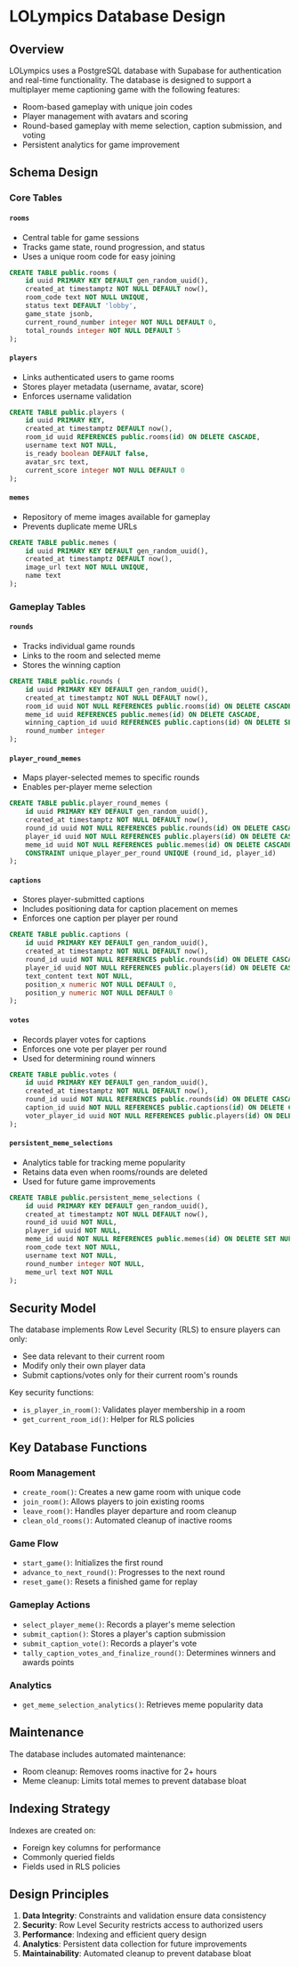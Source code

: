 # LOLympics Database Design

## Overview

LOLympics uses a PostgreSQL database with Supabase for authentication and real-time functionality. The database is designed to support a multiplayer meme captioning game with the following features:

- Room-based gameplay with unique join codes
- Player management with avatars and scoring
- Round-based gameplay with meme selection, caption submission, and voting
- Persistent analytics for game improvement

## Schema Design

### Core Tables

#### `rooms`
- Central table for game sessions
- Tracks game state, round progression, and status
- Uses a unique room code for easy joining

```sql
CREATE TABLE public.rooms (
    id uuid PRIMARY KEY DEFAULT gen_random_uuid(),
    created_at timestamptz NOT NULL DEFAULT now(),
    room_code text NOT NULL UNIQUE,
    status text DEFAULT 'lobby',
    game_state jsonb,
    current_round_number integer NOT NULL DEFAULT 0,
    total_rounds integer NOT NULL DEFAULT 5
);
```

#### `players`
- Links authenticated users to game rooms
- Stores player metadata (username, avatar, score)
- Enforces username validation

```sql
CREATE TABLE public.players (
    id uuid PRIMARY KEY,
    created_at timestamptz DEFAULT now(),
    room_id uuid REFERENCES public.rooms(id) ON DELETE CASCADE,
    username text NOT NULL,
    is_ready boolean DEFAULT false,
    avatar_src text,
    current_score integer NOT NULL DEFAULT 0
);
```

#### `memes`
- Repository of meme images available for gameplay
- Prevents duplicate meme URLs

```sql
CREATE TABLE public.memes (
    id uuid PRIMARY KEY DEFAULT gen_random_uuid(),
    created_at timestamptz DEFAULT now(),
    image_url text NOT NULL UNIQUE,
    name text
);
```

### Gameplay Tables

#### `rounds`
- Tracks individual game rounds
- Links to the room and selected meme
- Stores the winning caption

```sql
CREATE TABLE public.rounds (
    id uuid PRIMARY KEY DEFAULT gen_random_uuid(),
    created_at timestamptz NOT NULL DEFAULT now(),
    room_id uuid NOT NULL REFERENCES public.rooms(id) ON DELETE CASCADE,
    meme_id uuid REFERENCES public.memes(id) ON DELETE CASCADE,
    winning_caption_id uuid REFERENCES public.captions(id) ON DELETE SET NULL,
    round_number integer
);
```

#### `player_round_memes`
- Maps player-selected memes to specific rounds
- Enables per-player meme selection

```sql
CREATE TABLE public.player_round_memes (
    id uuid PRIMARY KEY DEFAULT gen_random_uuid(),
    created_at timestamptz NOT NULL DEFAULT now(),
    round_id uuid NOT NULL REFERENCES public.rounds(id) ON DELETE CASCADE,
    player_id uuid NOT NULL REFERENCES public.players(id) ON DELETE CASCADE,
    meme_id uuid NOT NULL REFERENCES public.memes(id) ON DELETE CASCADE,
    CONSTRAINT unique_player_per_round UNIQUE (round_id, player_id)
);
```

#### `captions`
- Stores player-submitted captions
- Includes positioning data for caption placement on memes
- Enforces one caption per player per round

```sql
CREATE TABLE public.captions (
    id uuid PRIMARY KEY DEFAULT gen_random_uuid(),
    created_at timestamptz NOT NULL DEFAULT now(),
    round_id uuid NOT NULL REFERENCES public.rounds(id) ON DELETE CASCADE,
    player_id uuid NOT NULL REFERENCES public.players(id) ON DELETE CASCADE,
    text_content text NOT NULL,
    position_x numeric NOT NULL DEFAULT 0,
    position_y numeric NOT NULL DEFAULT 0
);
```

#### `votes`
- Records player votes for captions
- Enforces one vote per player per round
- Used for determining round winners

```sql
CREATE TABLE public.votes (
    id uuid PRIMARY KEY DEFAULT gen_random_uuid(),
    created_at timestamptz NOT NULL DEFAULT now(),
    round_id uuid NOT NULL REFERENCES public.rounds(id) ON DELETE CASCADE,
    caption_id uuid NOT NULL REFERENCES public.captions(id) ON DELETE CASCADE,
    voter_player_id uuid NOT NULL REFERENCES public.players(id) ON DELETE CASCADE
);
```

#### `persistent_meme_selections`
- Analytics table for tracking meme popularity
- Retains data even when rooms/rounds are deleted
- Used for future game improvements

```sql
CREATE TABLE public.persistent_meme_selections (
    id uuid PRIMARY KEY DEFAULT gen_random_uuid(),
    created_at timestamptz NOT NULL DEFAULT now(),
    round_id uuid NOT NULL,
    player_id uuid NOT NULL,
    meme_id uuid NOT NULL REFERENCES public.memes(id) ON DELETE SET NULL,
    room_code text NOT NULL,
    username text NOT NULL,
    round_number integer NOT NULL,
    meme_url text NOT NULL
);
```

## Security Model

The database implements Row Level Security (RLS) to ensure players can only:
- See data relevant to their current room
- Modify only their own player data
- Submit captions/votes only for their current room's rounds

Key security functions:
- `is_player_in_room()`: Validates player membership in a room
- `get_current_room_id()`: Helper for RLS policies

## Key Database Functions

### Room Management
- `create_room()`: Creates a new game room with unique code
- `join_room()`: Allows players to join existing rooms
- `leave_room()`: Handles player departure and room cleanup
- `clean_old_rooms()`: Automated cleanup of inactive rooms

### Game Flow
- `start_game()`: Initializes the first round
- `advance_to_next_round()`: Progresses to the next round
- `reset_game()`: Resets a finished game for replay

### Gameplay Actions
- `select_player_meme()`: Records a player's meme selection
- `submit_caption()`: Stores a player's caption submission
- `submit_caption_vote()`: Records a player's vote
- `tally_caption_votes_and_finalize_round()`: Determines winners and awards points

### Analytics
- `get_meme_selection_analytics()`: Retrieves meme popularity data

## Maintenance

The database includes automated maintenance:
- Room cleanup: Removes rooms inactive for 2+ hours
- Meme cleanup: Limits total memes to prevent database bloat

## Indexing Strategy

Indexes are created on:
- Foreign key columns for performance
- Commonly queried fields
- Fields used in RLS policies

## Design Principles

1. **Data Integrity**: Constraints and validation ensure data consistency
2. **Security**: Row Level Security restricts access to authorized users
3. **Performance**: Indexing and efficient query design
4. **Analytics**: Persistent data collection for future improvements
5. **Maintainability**: Automated cleanup to prevent database bloat 